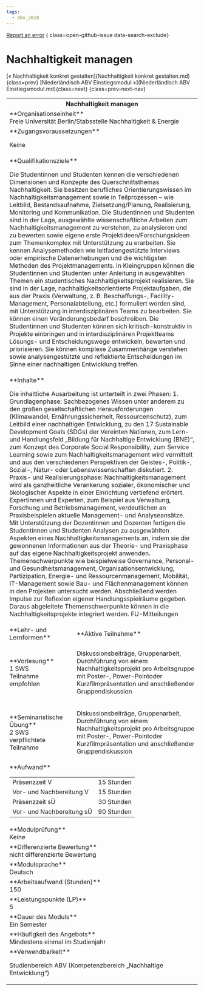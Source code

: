 ```yaml
---
tags:
  - abv_2018
---
```

[Report an error](https://github.com/SGSSGene/FUB-SUP/issues/new?title=Error%20in%20%22Nachhaltigkeit%20managen%22&body=There%20seems%20to%20be%20an%20error%20in%20module%20%22Nachhaltigkeit%20managen%22%2E%0A%0A%3CDescribe%20here%20a%20slightly%20more%20detailed%20description%20of%20what%20is%20wrong%3E&labels=bug)
{ class=open-github-issue data-search-exclude}

# Nachhaltigkeit managen

[« Nachhaltigkeit konkret gestalten](Nachhaltigkeit konkret gestalten.md){class=prev}
[Niederländisch ABV Einstiegsmodul »](Niederländisch ABV Einstiegsmodul.md){class=next}
{class=prev-next-nav}

<table markdown id="moduledesc">
<tr markdown class="moduledesc_head"><th colspan="2">Nachhaltigkeit managen </th></tr>
<tr markdown><td colspan="2">**Organisationseinheit**   <br>Freie Universität Berlin/Stabsstelle Nachhaltigkeit & Energie</td></tr>


<tr markdown><td colspan="2">**Zugangsvoraussetzungen** <br>

Keine


</td></tr>
<tr markdown><td colspan="2">**Qualifikationsziele**    <br>

Die Studentinnen und Studenten kennen die verschiedenen Dimensionen und
Konzepte des Querschnittsthemas Nachhaltigkeit. Sie besitzen berufliches
Orientierungswissen im Nachhaltigkeitsmanagement sowie in Teilprozessen – wie Leitbild, Bestandsaufnahme, Zielsetzung/Planung, Realisierung,
  Monitoring und Kommunikation. Die Studentinnen und Studenten sind in der
  Lage, ausgewählte wissenschaftliche Arbeiten zum Nachhaltigkeitsmanagement
  zu verstehen, zu analysieren und zu bewerten sowie eigene erste
  Projektideen/Forschungsideen zum Themenkomplex mit Unterstützung zu
  erarbeiten. Sie kennen Analysemethoden wie leitfadengestützte Interviews
  oder empirische Datenerhebungen und die wichtigsten Methoden des
  Projektmanagements. In Kleingruppen können die Studentinnen und Studenten
  unter Anleitung in ausgewählten Themen ein studentisches
  Nachhaltigkeitsprojekt realisieren. Sie sind in der Lage,
  nachhaltigkeitsorientierte Projektaufgaben, die aus der Praxis
  (Verwaltung, z. B. Beschaffungs-, Facility-Management, Personalabteilung,
  etc.) formuliert worden sind, mit Unterstützung in interdisziplinären
  Teams zu bearbeiten. Sie können einen Veränderungsbedarf beschreiben. Die
  Studentinnen und Studenten können sich kritisch-konstruktiv in Projekte
  einbringen und in interdisziplinären Projektteams Lösungs- und
  Entscheidungswege entwickeln, bewerten und priorisieren. Sie können
  komplexe Zusammenhänge verstehen sowie analysengestützte und reflektierte
  Entscheidungen im Sinne einer nachhaltigen Entwicklung treffen.


</td></tr>
<tr markdown><td colspan="2">**Inhalte**                <br>

Die inhaltliche Ausarbeitung ist unterteilt in zwei Phasen: 1.
Grundlagenphase: Sachbezogenes Wissen unter anderem zu den großen
gesellschaftlichen Herausforderungen (Klimawandel, Ernährungssicherheit,
Ressourcenschutz), zum Leitbild einer nachhaltigen Entwicklung, zu den 17
Sustainable Development Goals (SDGs) der Vereinten Nationen, zum Lern- und
Handlungsfeld „Bildung für Nachhaltige Entwicklung (BNE)“, zum Konzept des
Corporate Social Responsibility, zum Service Learning sowie zum
Nachhaltigkeitsmanagement wird vermittelt und aus den verschiedenen
Perspektiven der Geistes-, Politik-, Sozial-, Natur- oder
Lebenswissenschaften diskutiert. 2. Praxis- und Realisierungsphase:
Nachhaltigkeitsmanagement wird als ganzheitliche Verankerung sozialer,
ökonomischer und ökologischer Aspekte in einer Einrichtung vertiefend
erörtert. Expertinnen und Experten, zum Beispiel aus Verwaltung, Forschung
und Betriebsmanagement, verdeutlichen an Praxisbeispielen aktuelle
Management- und Analyseansätze. Mit Unterstützung der Dozentinnen und
Dozenten fertigen die Studentinnen und Studenten Analysen zu ausgewählten
Aspekten eines Nachhaltigkeitsmanagements an, indem sie die gewonnenen
Informationen aus der Theorie- und Praxisphase auf das eigene
Nachhaltigkeitsprojekt anwenden. Themenschwerpunkte wie beispielweise
Governance, Personal- und Gesundheitsmanagement, Organisationsentwicklung,
Partizipation, Energie- und Ressourcenmanagement, Mobilität, IT-Management
sowie Bau- und Flächenmanagement können in den Projekten untersucht werden.
Abschließend werden Impulse zur Reflexion eigener Handlungsspielräume
gegeben. Daraus abgeleitete Themenschwerpunkte können in die
Nachhaltigkeitsprojekte integriert werden. FU-Mitteilungen


</td></tr>

<tr markdown><td>**Lehr- und Lernformen**</td><td>**Aktive Teilnahme**</td></tr>
<tr markdown><td> **Vorlesung** <br>1 SWS <br> Teilnahme empfohlen</td><td>

Diskussionsbeiträge, Gruppenarbeit, Durchführung von einem Nachhaltigkeitsprojekt pro Arbeitsgruppe mit Poster-, Power-Pointoder Kurzfilmpräsentation und anschließender Gruppendiskussion
</td></tr>
<tr markdown><td> **Seminaristische Übung** <br>2 SWS <br> verpflichtete Teilnahme</td><td>

Diskussionsbeiträge, Gruppenarbeit, Durchführung von einem Nachhaltigkeitsprojekt pro Arbeitsgruppe mit Poster-, Power-Pointoder Kurzfilmpräsentation und anschließender Gruppendiskussion
</td></tr>
<tr markdown><td colspan="2">**Aufwand**                <br>
<table class="aufwand_table">
<tr><td>Präsenzzeit V</td><td>15 Stunden</td></tr>
<tr><td>Vor- und Nachbereitung V</td><td>15 Stunden</td></tr>
<tr><td>Präsenzzeit sÜ</td><td>30 Stunden</td></tr>
<tr><td>Vor- und Nachbereitung sÜ</td><td>90 Stunden</td></tr>
</table>

</td></tr>
<tr markdown><td colspan="2">**Modulprüfung**             <br>Keine


</td></tr>
<tr markdown><td colspan="2">**Differenzierte Bewertung** <br>nicht differenzierte Bewertung

</td></tr>
<tr markdown><td colspan="2">**Modulsprache**             <br>Deutsch</td></tr>
<tr markdown><td colspan="2">**Arbeitsaufwand (Stunden)** <br>150</td></tr>
<tr markdown><td colspan="2">**Leistungspunkte (LP)**     <br>5</td></tr>
<tr markdown><td colspan="2">**Dauer des Moduls**         <br>Ein Semester</td></tr>
<tr markdown><td colspan="2">**Häufigkeit des Angebots**  <br>Mindestens einmal im Studienjahr</td></tr>
<tr markdown><td colspan="2">**Verwendbarkeit**           <br>

Studienbereich ABV (Kompetenzbereich „Nachhaltige Entwicklung“)


</td></tr>


</table>
